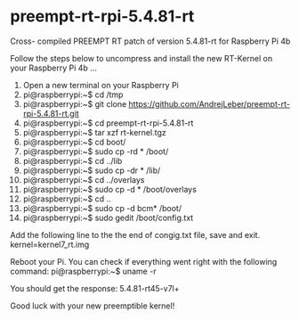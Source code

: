 # preempt-rt-rpi-5.4.81-rt
Cross- compiled PREEMPT RT patch of version 5.4.81-rt for Raspberry Pi 4b

Follow the steps below to uncompress and install the new RT-Kernel on your Raspberry Pi 4b ...

1. Open a new terminal on your Raspberry Pi
2. pi@raspberrypi:~$ cd /tmp
3. pi@raspberrypi:~$ git clone https://github.com/AndrejLeber/preempt-rt-rpi-5.4.81-rt.git
4. pi@raspberrypi:~$ cd preempt-rt-rpi-5.4.81-rt
5. pi@raspberrypi:~$ tar xzf rt-kernel.tgz
6. pi@raspberrypi:~$ cd boot/
7. pi@raspberrypi:~$ sudo cp -rd * /boot/
8. pi@raspberrypi:~$ cd ../lib
9. pi@raspberrypi:~$ sudo cp -dr * /lib/
10. pi@raspberrypi:~$ cd ../overlays
11. pi@raspberrypi:~$ sudo cp -d * /boot/overlays
12. pi@raspberrypi:~$ cd ..
13. pi@raspberrypi:~$ sudo cp -d bcm* /boot/
14. pi@raspberrypi:~$ sudo gedit /boot/config.txt

Add the following line to the the end of congig.txt file, save and exit.
  kernel=kernel7_rt.img

Reboot your Pi. You can check if everything went right with the following command:
pi@raspberrypi:~$ uname -r

You should get the response: 5.4.81-rt45-v7l+

Good luck with your new preemptible kernel!
